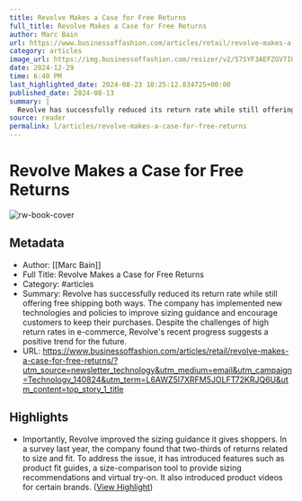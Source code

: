 ```yaml
---
title: Revolve Makes a Case for Free Returns
full_title: Revolve Makes a Case for Free Returns
author: Marc Bain
url: https://www.businessoffashion.com/articles/retail/revolve-makes-a-case-for-free-returns/?utm_source=newsletter_technology&utm_medium=email&utm_campaign=Technology_140824&utm_term=L6AWZ5I7XRFM5JOLFT72KRJQ6U&utm_content=top_story_1_title
category: articles
image_url: https://img.businessoffashion.com/resizer/v2/57SYF3AEFZGV7IQJ7AVOIP6SRI.jpg?smart=true&auth=785a1951cc559455b0867dd9a2af95879284ac38307dd4d7d8d71fa35c1d7fc0&width=1200&height=630
date: 2024-12-29
time: 6:40 PM
last_highlighted_date: 2024-08-23 10:25:12.834725+00:00
published_date: 2024-08-13
summary: |
  Revolve has successfully reduced its return rate while still offering free shipping both ways. The company has implemented new technologies and policies to improve sizing guidance and encourage customers to keep their purchases. Despite the challenges of high return rates in e-commerce, Revolve's recent progress suggests a positive trend for the future.
source: reader
permalink: l/articles/revolve-makes-a-case-for-free-returns
---
```

# Revolve Makes a Case for Free Returns

![rw-book-cover](https://img.businessoffashion.com/resizer/v2/57SYF3AEFZGV7IQJ7AVOIP6SRI.jpg?smart=true&auth=785a1951cc559455b0867dd9a2af95879284ac38307dd4d7d8d71fa35c1d7fc0&width=1200&height=630)

## Metadata
- Author: [[Marc Bain]]
- Full Title: Revolve Makes a Case for Free Returns
- Category: #articles
- Summary: Revolve has successfully reduced its return rate while still offering free shipping both ways. The company has implemented new technologies and policies to improve sizing guidance and encourage customers to keep their purchases. Despite the challenges of high return rates in e-commerce, Revolve's recent progress suggests a positive trend for the future.
- URL: https://www.businessoffashion.com/articles/retail/revolve-makes-a-case-for-free-returns/?utm_source=newsletter_technology&utm_medium=email&utm_campaign=Technology_140824&utm_term=L6AWZ5I7XRFM5JOLFT72KRJQ6U&utm_content=top_story_1_title

## Highlights
- Importantly, Revolve improved the sizing guidance it gives shoppers. In a survey last year, the company found that two-thirds of returns related to size and fit. To address the issue, it has introduced features such as product fit guides, a size-comparison tool to provide sizing recommendations and virtual try-on. It also introduced product videos for certain brands. ([View Highlight](https://read.readwise.io/read/01j5zc9kb569gnc21wvme2m4e0))


